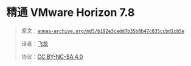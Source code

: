 # 精通 VMware Horizon 7.8

> 原文：[`annas-archive.org/md5/b192e3cedd7b35b8b47c035ccbd1cb5e`](https://annas-archive.org/md5/b192e3cedd7b35b8b47c035ccbd1cb5e)
> 
> 译者：[飞龙](https://github.com/wizardforcel)
> 
> 协议：[CC BY-NC-SA 4.0](http://creativecommons.org/licenses/by-nc-sa/4.0/)